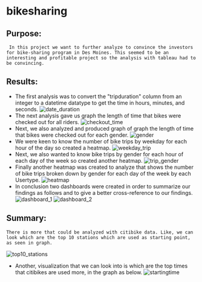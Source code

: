 # bikesharing
## Purpose:
     In this project we want to further analyze to convince the investors for bike-sharing program in Des Moines. This seemed to be an interesting and profitable project so the analysis with tableau had to be convincing. 
## Results:
   - The first analysis was to convert the "tripduration" column from an integer to a datetime datatype to get the time in hours, minutes, and seconds.
![date_duration](resource/dateupdated.png)
- The next analysis gave us graph the length of time that bikes were checked out for all riders.
![checkout_time](resource/time_for_user.png)
- Next, we also analyzed and produced graph of  graph the length of time that bikes were checked out for each gender. 
![gender](resource/CheckoutT_gender.png)
 - We were keen to know the number of bike trips by weekday for each hour of the day so created a heatmap.
![weekday_trip](resource/Trips_weekdayperHour.png)
- Next, we also wanted to know bike trips by gender for each hour of each day of the week so created another heatmap.
![trip_gender](resource/Trips_byGender.png)
- Finally another heatmap was created to analyze  that shows the number of bike trips broken down by gender for each day of the week by each Usertype.
![heatmap](resource/Trips_gender_weekday.png)
- In conclusion two dashboards were created in order to summarize our findings as follows and to give a better cross-reference to our findings.
![dashboard_1](resource/conclusion1.png)
![dashboard_2](resource/Conclusion2.png)
     
## Summary:
    There is more that could be analyzed with citibike data. Like, we can look which are the top 10 stations which are used as starting point, as seen in graph.
![top10_stations](resource/Starting_station.png)
- Another, visualization that we can look into is which are the top times that citibikes are used more, in the graph as below.
![startingtime](resource/Starting_time.png)
   